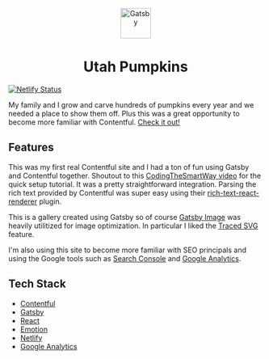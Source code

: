 <p align="center">
  <a href="https://www.utahpumpkins.com">
    <img alt="Gatsby" src="https://www.gatsbyjs.org/monogram.svg" width="60" />
  </a>
</p>
<h1 align="center">
  Utah Pumpkins
</h1>

[![Netlify Status](https://api.netlify.com/api/v1/badges/6424474e-2cd4-4e48-8bec-fad9922f2083/deploy-status)](https://app.netlify.com/sites/pumpkin/deploys)

My family and I grow and carve hundreds of pumpkins every year and we needed a place to show them off. Plus this was a great opportunity to become more familiar with Contentful. [Check it out!](https://www.utahpumpkins.com)


## Features
This was my first real Contentful site and I had a ton of fun using Gatsby and Contentful together. Shoutout to this [CodingTheSmartWay video](https://www.youtube.com/watch?v=fY3mBJSDA44) for the quick setup tutorial. It was a pretty straightforward integration. Parsing the rich text provided by Contentful was super easy using their [rich-text-react-renderer](https://www.npmjs.com/package/@contentful/rich-text-react-renderer) plugin. 

This is a gallery created using Gatsby so of course [Gatsby Image](https://www.gatsbyjs.org/packages/gatsby-image/) was heavily utilitized for image optimization. In particular I liked the [Traced SVG](https://using-gatsby-image.gatsbyjs.org/traced-svg/) feature.

I'm also using this site to become more familiar with SEO principals and using the Google tools such as [Search Console](https://search.google.com/search-console/about) and [Google Analytics](https://analytics.google.com/analytics/web/).

## Tech Stack
- [Contentful](https://www.contentful.com/)
- [Gatsby](https://www.gatsbyjs.org/)
- [React](https://reactjs.org/)
- [Emotion](https://emotion.sh/docs/introduction)
- [Netlify](https://www.netlify.com/)
- [Google Analytics](https://analytics.google.com/analytics/web/)


